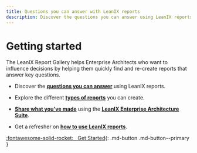 ```yaml
---
title: Questions you can answer with LeanIX reports
description: Discover the questions you can answer using LeanIX reports.
---
```


# Getting started 

The LeanIX Report Gallery helps Enterprise Architects who want to influence decisions by helping them quickly find and re-create reports that answer key questions.

- Discover the **[questions you can answer](questions.md)** using LeanIX reports.

- Explore the different **[types of reports](reports.md)** you can create.

- **[Share what you've made](contribute.md)** using the **[LeanIX Enterprise Architecture Suite](https://www.leanix.net/en/solutions/enterprise-architecture-suite)**. 

- Get a refresher on **[how to use LeanIX reports](https://docs.leanix.net/docs/insights-through-reports)**.

[:fontawesome-solid-rocket: &nbsp; Get Started](questions.md){: .md-button .md-button--primary }
